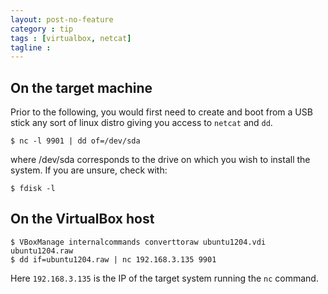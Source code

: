 ```yaml
---
layout: post-no-feature
category : tip 
tags : [virtualbox, netcat]
tagline :
---
```


## On the target machine

Prior to the following, you would first need to create and boot from a USB stick any sort of linux distro giving you access to `netcat` and `dd`.

    $ nc -l 9901 | dd of=/dev/sda

where /dev/sda corresponds to the drive on which you wish to install the system. If you are unsure, check with:

    $ fdisk -l

## On the VirtualBox host

    $ VBoxManage internalcommands converttoraw ubuntu1204.vdi ubuntu1204.raw
    $ dd if=ubuntu1204.raw | nc 192.168.3.135 9901

Here `192.168.3.135` is the IP of the target system running the `nc` command.
